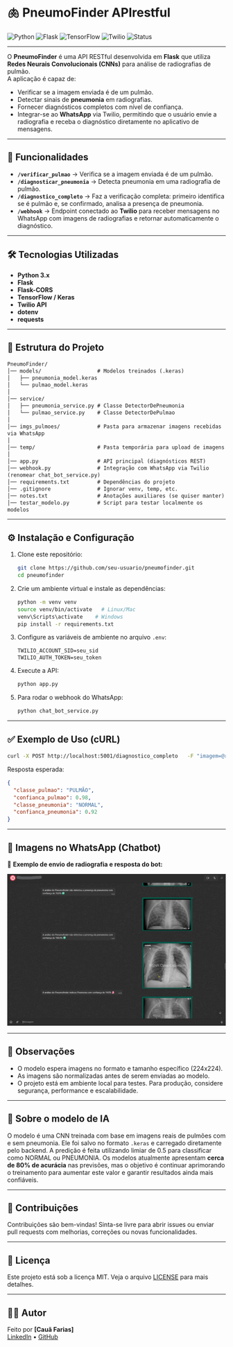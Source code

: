 # 🫁 PneumoFinder APIrestful

![Python](https://img.shields.io/badge/Python-3.x-blue?logo=python)  ![Flask](https://img.shields.io/badge/Flask-API-lightgrey?logo=flask)  ![TensorFlow](https://img.shields.io/badge/TensorFlow-CNN-orange?logo=tensorflow)  ![Twilio](https://img.shields.io/badge/Twilio-WhatsApp-green?logo=twilio)  ![Status](https://img.shields.io/badge/Status-Em%20Desenvolvimento-yellow)  

---

O **PneumoFinder** é uma API RESTful desenvolvida em **Flask** que utiliza **Redes Neurais Convolucionais (CNNs)** para análise de radiografias de pulmão.  
A aplicação é capaz de:

- Verificar se a imagem enviada é de um pulmão.  
- Detectar sinais de **pneumonia** em radiografias.  
- Fornecer diagnósticos completos com nível de confiança.  
- Integrar-se ao **WhatsApp** via Twilio, permitindo que o usuário envie a radiografia e receba o diagnóstico diretamente no aplicativo de mensagens.  

---

## 📌 Funcionalidades

- **`/verificar_pulmao`** → Verifica se a imagem enviada é de um pulmão.  
- **`/diagnosticar_pneumonia`** → Detecta pneumonia em uma radiografia de pulmão.  
- **`/diagnostico_completo`** → Faz a verificação completa: primeiro identifica se é pulmão e, se confirmado, analisa a presença de pneumonia.  
- **`/webhook`** → Endpoint conectado ao **Twilio** para receber mensagens no WhatsApp com imagens de radiografias e retornar automaticamente o diagnóstico.  

---

## 🛠️ Tecnologias Utilizadas

- **Python 3.x**  
- **Flask**  
- **Flask-CORS**  
- **TensorFlow / Keras**  
- **Twilio API**  
- **dotenv**  
- **requests**  

---

## 📂 Estrutura do Projeto

```
PneumoFinder/
│── models/                  # Modelos treinados (.keras)
│   ├── pneumonia_model.keras
│   └── pulmao_model.keras
│
│── service/
│   ├── pneumonia_service.py # Classe DetectorDePneumonia
│   └── pulmao_service.py    # Classe DetectorDePulmao
│
│── imgs_pulmoes/            # Pasta para armazenar imagens recebidas via WhatsApp
│
│── temp/                    # Pasta temporária para upload de imagens
│
│── app.py                   # API principal (diagnósticos REST)
│── webhook.py               # Integração com WhatsApp via Twilio (renomear chat_bot_service.py)
│── requirements.txt         # Dependências do projeto
│── .gitignore               # Ignorar venv, temp, etc.
│── notes.txt                # Anotações auxiliares (se quiser manter)
│── testar_modelo.py         # Script para testar localmente os modelos

```

---

## ⚙️ Instalação e Configuração

1. Clone este repositório:
   ```bash
   git clone https://github.com/seu-usuario/pneumofinder.git
   cd pneumofinder
   ```

2. Crie um ambiente virtual e instale as dependências:
   ```bash
   python -m venv venv
   source venv/bin/activate   # Linux/Mac
   venv\Scripts\activate    # Windows
   pip install -r requirements.txt
   ```

3. Configure as variáveis de ambiente no arquivo `.env`:
   ```env
   TWILIO_ACCOUNT_SID=seu_sid
   TWILIO_AUTH_TOKEN=seu_token
   ```

4. Execute a API:
   ```bash
   python app.py
   ```

5. Para rodar o webhook do WhatsApp:
   ```bash
   python chat_bot_service.py
   ```

---

## ✅ Exemplo de Uso (cURL)

```bash
curl -X POST http://localhost:5001/diagnostico_completo   -F "imagem=@radiografia_teste.jpg"
```

Resposta esperada:
```json
{
  "classe_pulmao": "PULMÃO",
  "confianca_pulmao": 0.98,
  "classe_pneumonia": "NORMAL",
  "confianca_pneumonia": 0.92
}
```
---

## 📲 Imagens no WhatsApp (Chatbot)

📸 **Exemplo de envio de radiografia e resposta do bot:**  

![Chatbot WhatsApp - Exemplo 1](imgs/chatbot_pnumofinder.jpg)  


---

## 📌 Observações

- O modelo espera imagens no formato e tamanho específico (224x224).
- As imagens são normalizadas antes de serem enviadas ao modelo.
- O projeto está em ambiente local para testes. Para produção, considere segurança, performance e escalabilidade.

---

## 🧠 Sobre o modelo de IA

O modelo é uma CNN treinada com base em imagens reais de pulmões com e sem pneumonia. Ele foi salvo no formato `.keras` e carregado diretamente pelo backend.
A predição é feita utilizando limiar de 0.5 para classificar como NORMAL ou PNEUMONIA. Os modelos atualmente apresentam **cerca de 80% de acurácia** nas previsões,
mas o objetivo é continuar aprimorando o treinamento para aumentar este valor e garantir resultados ainda mais confiáveis.

---

## 🤝 Contribuições

Contribuições são bem-vindas! Sinta-se livre para abrir issues ou enviar pull requests com melhorias, correções ou novas funcionalidades.

---

## 📄 Licença

Este projeto está sob a licença MIT. Veja o arquivo [LICENSE](LICENSE) para mais detalhes.

---


## 👨‍💻 Autor

Feito por **[Cauã Farias]**  
[LinkedIn](https://www.linkedin.com/in/cau%C3%A3-farias-739013288/) • [GitHub](https://github.com/CauZy-Goes)
